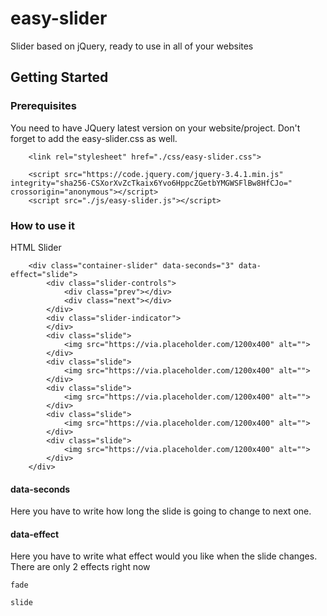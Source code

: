 # easy-slider

Slider based on jQuery, ready to use in all of your websites

## Getting Started


### Prerequisites

You need to have JQuery latest version on your website/project.
Don't forget to add the easy-slider.css as well.

```
    <link rel="stylesheet" href="./css/easy-slider.css">

    <script src="https://code.jquery.com/jquery-3.4.1.min.js" integrity="sha256-CSXorXvZcTkaix6Yvo6HppcZGetbYMGWSFlBw8HfCJo=" crossorigin="anonymous"></script>
    <script src="./js/easy-slider.js"></script>
```

### How to use it

HTML Slider

```
    <div class="container-slider" data-seconds="3" data-effect="slide">
        <div class="slider-controls">
            <div class="prev"></div>
            <div class="next"></div>
        </div>
        <div class="slider-indicator">
        </div>
        <div class="slide">
            <img src="https://via.placeholder.com/1200x400" alt="">
        </div>
        <div class="slide">
            <img src="https://via.placeholder.com/1200x400" alt="">
        </div>
        <div class="slide">
            <img src="https://via.placeholder.com/1200x400" alt="">
        </div>
        <div class="slide">
            <img src="https://via.placeholder.com/1200x400" alt="">
        </div>
        <div class="slide">
            <img src="https://via.placeholder.com/1200x400" alt="">
        </div>
    </div>
```

#### data-seconds
Here you have to write how long the slide is going to change to next one.

#### data-effect
Here you have to write what effect would you like when the slide changes.
There are only 2 effects right now
 
 ```
 fade
 ```
 
 ```
 slide
 ```



